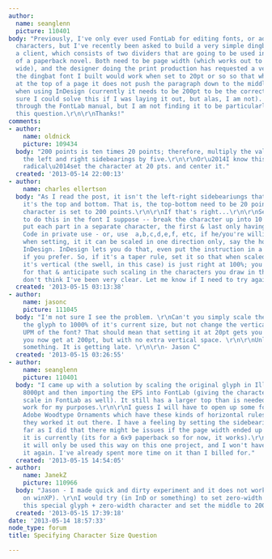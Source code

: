 ```yaml
---
author:
  name: seanglenn
  picture: 110401
body: "Previously, I've only ever used FontLab for editing fonts, or adding special
  characters, but I've recently been asked to build a very simple dingbat font for
  a client, which consists of two dividers that are going to be used in the layout
  of a paperback novel. Both need to be page width (which works out to be about 5\"
  wide), and the designer doing the print production has requested a version where
  the dingbat font I built would work when set to 20pt or so so that when it appears
  at the top of a page it does not push the paragraph down to the middle of the page
  when using InDesign (currently it needs to be 200pt to be the correct width, I'm
  sure I could solve this if I was laying it out, but alas, I am not). I've looked
  through the FontLab manual, but I am not finding it to be particularly helpful for
  this question.\r\n\r\nThanks!"
comments:
- author:
    name: oldnick
    picture: 109434
  body: "200 points is ten times 20 points; therefore, multiply the value of both
    the left and right sidebearings by five.\r\n\r\nOr\u2014I know this is really
    radical\u2014set the character at 20 pts. and center it."
  created: '2013-05-14 22:00:13'
- author:
    name: charles ellertson
  body: "As I read the post, it isn't the left-right sidebeariungs that are the issue,
    it's the top and bottom. That is, the top-bottom need to be 20 point when the
    character is set to 200 points.\r\n\r\nIf that's right...\r\n\r\nSeveral ways
    to do this in the font I suppose -- break the character up into 10 parts, and
    put each part in a separate character, the first & last only having side bearings.
    Code in private use - or, use  a,b,c,d,e,f, etc, if he/you're willing to be sloppy...\r\n\r\nOr,
    when setting, it it can be scaled in one direction only, say the horizontal, within
    InDesign. InDesign lets you do that, even put the instruction in a character style
    if you prefer. So, if it's a taper rule, set it so that when scaled 999% horizontally,
    it's vertical (the swell, in this case) is just right at 100%; you could provide
    for that & anticipate such scaling in the characters you draw in the font.\r\n\r\nEtc.\r\n\r\nI
    don't think I've been very clear. Let me know if I need to try again.\r\n\r\n"
  created: '2013-05-15 03:13:38'
- author:
    name: jasonc
    picture: 111045
  body: "I'm not sure I see the problem. \r\nCan't you simply scale the outline of
    the glyph to 1000% of it's current size, but not change the vertical metrics or
    UPM of the font? That should mean that setting it at 20pt gets you the same as
    you now get at 200pt, but with no extra vertical space. \r\n\r\nUnless I'm missing
    something. It is getting late. \r\n\r\n- Jason C"
  created: '2013-05-15 03:26:55'
- author:
    name: seanglenn
    picture: 110401
  body: "I came up with a solution by scaling the original glyph in Illustrator to
    8000pt and then importing the EPS into FontLab (giving the character much larger
    scale in FontLab as well). It still has a larger top than is needed, but it will
    work for my purposes.\r\n\r\nI guess I will have to open up some fonts like the
    Adobe Woodtype Ornaments which have these kinds of horizontal rules and see how
    they worked it out there. I have a feeling by setting the sidebearings out as
    far as I did that there might be issues if the page width ended up different than
    it is currently (its for a 6x9 paperback so for now, it works).\r\n\r\nHopefully
    it will only be used this way on this one project, and I won't have to worry about
    it again. I've already spent more time on it than I billed for."
  created: '2013-05-15 14:54:05'
- author:
    name: JanekZ
    picture: 110966
  body: "Jason - I made quick and dirty experiment and it does not work (at least
    on winXP). \r\nI would try (in InD or something) to set zero-width character +
    this special glyph + zero-width character and set the middle to 200 pt."
  created: '2013-05-15 17:39:18'
date: '2013-05-14 18:57:33'
node_type: forum
title: Specifying Character Size Question

---
```

